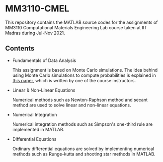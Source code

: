 # MM3110-CMEL

This repository contains the MATLAB source codes for the assignments of MM3110 Computational Materials Engineering Lab course taken at IIT Madras during Jul-Nov 2021.

## Contents 
- Fundamentals of Data Analysis

    This assignment is based on Monte Carlo simulations. The idea behind using Monte Carlo simulations to compute probabilities is explained in [this paper](https://arxiv.org/abs/2108.00851), which is written by one of the course instructors. 

- Linear & Non-Linear Equations

    Numerical methods such as Newton-Raphson method and secant method are used to solve linear and non-linear equations.
    
- Numerical Integration

    Numerical integration methods such as Simpson's one-third rule are implemented in MATLAB.
    
- Differential Equations 

    Ordinary differential equations are solved by implementing numerical methods such as Runge-kutta and shooting star methods in MATLAB.
